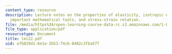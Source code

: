 ```yaml
---
content_type: resource
description: Lecture notes on the properties of elasticity, isotropic elasticity,
  important mathematical tools, and stress-strain relation.
file: /media/https%3A/open-learning-course-data-rc.s3.amazonaws.com/1-050-engineering-mechanics-i-fall-2007/e7b029d16e1e2b5374cb8482c3fba57f_lec22.pdf
file_type: application/pdf
resourcetype: Document
title: lec22.pdf
uid: e7b029d1-6e1e-2b53-74cb-8482c3fba57f
---
```

